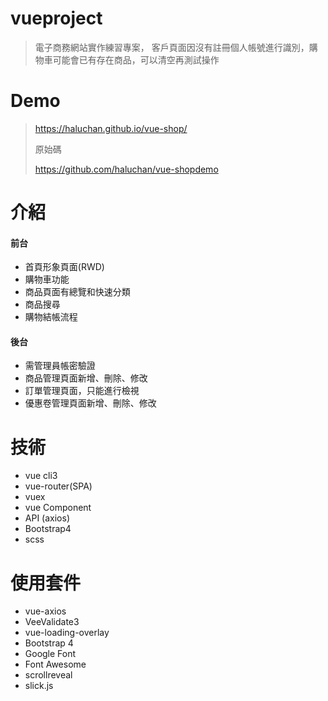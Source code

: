 # vueproject

> 電子商務網站實作練習專案， 客戶頁面因沒有註冊個人帳號進行識別，購物車可能會已有存在商品，可以清空再測試操作

# Demo

> https://haluchan.github.io/vue-shop/
>
> 原始碼
>
> https://github.com/haluchan/vue-shopdemo

# 介紹

#### 前台

- 首頁形象頁面(RWD)
- 購物車功能
- 商品頁面有總覽和快速分類
- 商品搜尋
- 購物結帳流程

#### 後台

- 需管理員帳密驗證
- 商品管理頁面新增、刪除、修改
- 訂單管理頁面，只能進行檢視
- 優惠卷管理頁面新增、刪除、修改

# 技術

- vue cli3
- vue-router(SPA)
- vuex
- vue Component
- API (axios)
- Bootstrap4
- scss

# 使用套件

- vue-axios
- VeeValidate3
- vue-loading-overlay
- Bootstrap 4
- Google Font
- Font Awesome
- scrollreveal
- slick.js

